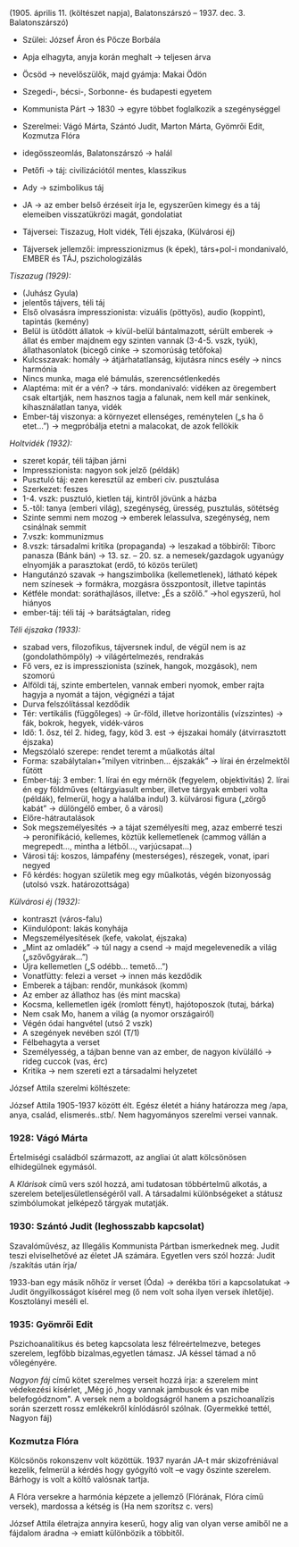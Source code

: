 (1905. április 11. (költészet napja), Balatonszárszó – 1937. dec. 3. Balatonszárszó)

 - Szülei: József Áron és Pőcze Borbála
 - Apja elhagyta, anyja korán meghalt → teljesen árva
 - Öcsöd → nevelőszülők, majd gyámja: Makai Ödön
 - Szegedi-, bécsi-, Sorbonne- és budapesti egyetem
 - Kommunista Párt → 1830 → egyre többet foglalkozik a szegénységgel
 - Szerelmei: Vágó Márta, Szántó Judit, Marton Márta, Gyömrői Edit, Kozmutza Flóra
 - idegösszeomlás, Balatonszárszó → halál

 - Petőfi → táj: civilizációtól mentes, klasszikus
 - Ady → szimbolikus táj
 - JA → az ember belső érzéseit írja le, egyszerűen kimegy és a táj elemeiben visszatükrözi magát, gondolatiat
 - Tájversei: Tiszazug, Holt vidék, Téli éjszaka, (Külvárosi éj)
 - Tájversek jellemzői: impresszionizmus (k
épek), társ+pol-i mondanivaló, EMBER és TÁJ, pszichologizálás

*Tiszazug (1929):*
 - (Juhász Gyula)
 - jelentős tájvers, téli táj
 - Első olvasásra impresszionista: vizuális (pöttyös), audio (koppint), tapintás (kemény)
 - Belül is ütődött állatok → kívül-belül bántalmazott, sérült emberek → állat és ember majdnem egy szinten vannak (3-4-5. vszk, tyúk), állathasonlatok (bicegő cinke → szomorúság tetőfoka)
 - Kulcsszavak: homály → átjárhatatlanság, kijutásra nincs esély → nincs harmónia
 - Nincs munka, maga elé bámulás, szerencsétlenkedés
 - Alaptéma: mit ér a vén? → társ. mondanivaló: vidéken az öregembert csak eltartják, nem hasznos tagja a falunak, nem kell már senkinek, kihasználatlan tanya, vidék
 - Ember-táj viszonya: a környezet ellenséges, reménytelen („s ha ő etet…”) → megpróbálja etetni a malacokat, de azok fellökik

*Holtvidék (1932):*
 - szeret kopár, téli tájban járni
 - Impresszionista: nagyon sok jelző (példák)
 - Pusztuló táj: ezen keresztül az emberi civ. pusztulása
 - Szerkezet: feszes
 - 1-4. vszk: pusztuló, kietlen táj, kintről jövünk a házba
 - 5.-től: tanya (emberi világ), szegénység, üresség, pusztulás, sötétség
 - Szinte semmi nem mozog → emberek lelassulva, szegénység, nem csinálnak semmit
 - 7.vszk: kommunizmus
 - 8.vszk: társadalmi kritika (propaganda) → leszakad a többiről: Tiborc panasza (Bánk bán) → 13. sz. – 20. sz. a nemesek/gazdagok ugyanúgy elnyomják a parasztokat (erdő, tó közös terület)
 - Hangutánzó szavak → hangszimbolika (kellemetlenek), látható képek nem színesek → formákra, mozgásra összpontosít, illetve tapintás
 - Kétféle mondat: soráthajlásos, illetve: „És a szőlő.” →hol egyszerű, hol hiányos
 - ember-táj: téli táj → barátságtalan, rideg

*Téli éjszaka (1933):*
 - szabad vers, filozofikus, tájversnek indul, de végül nem is az (gondolathömpöly) → világértelmezés, rendrakás
 - Fő vers, ez is impresszionista (színek, hangok, mozgások), nem szomorú
 - Alföldi táj, szinte embertelen, vannak emberi nyomok, ember rajta hagyja a nyomát a tájon, végignézi a tájat
 - Durva felszólítással kezdődik
 - Tér: vertikális (függőleges) → űr-föld, illetve horizontális (vízszintes) → fák, bokrok, hegyek, vidék-város
 - Idő: 1. ősz, tél 2. hideg, fagy, köd 3. est → éjszakai homály (átvirrasztott éjszaka)
 - Megszólaló szerepe: rendet teremt a műalkotás által
 - Forma: szabálytalan+”milyen vitrinben… éjszakák” → lírai én érzelmektől fűtött
 - Ember-táj: 3 ember: 1. lírai én egy mérnök (fegyelem, objektivitás) 2. lírai én egy földműves (eltárgyiasult ember, illetve tárgyak emberi volta (példák), felmerül, hogy a halálba indul) 3. külvárosi figura („zörgő kabát” → dülöngélő ember, ő a városi)
 - Előre-hátrautalások
 - Sok megszemélyesítés → a tájat személyesíti meg, azaz emberré teszi → peronifikáció, kellemes, köztük kellemetlenek (cammog vállán a megrepedt…, mintha a létből…, varjúcsapat…)
 - Városi táj: koszos, lámpafény (mesterséges), részegek, vonat, ipari negyed
 - Fő kérdés: hogyan születik meg egy műalkotás, végén bizonyosság (utolsó vszk. határozottsága)

*Külvárosi éj (1932):*
 - kontraszt (város-falu)
 - Kiindulópont: lakás konyhája
 - Megszemélyesítések (kefe, vakolat, éjszaka)
 - „Mint az omladék” → túl nagy a csend → majd megelevenedik a világ („szővőgyárak…”)
 - Újra kellemetlen („S odébb… temető…”)
 - Vonatfütty: felezi a verset → innen más kezdődik
 - Emberek a tájban: rendőr, munkások (komm)
 - Az ember az állathoz has (és mint macska)
 - Kocsma, kellemetlen igék (romlott fényt), hajótoposzok (tutaj, bárka)
 - Nem csak Mo, hanem a világ (a nyomor országairól)
 - Végén ódai hangvétel (utsó 2 vszk)
 - A szegények nevében szól (T/1)
 - Félbehagyta a verset
 - Személyesség, a tájban benne van az ember, de nagyon kívülálló → rideg cuccok (vas, érc)
 - Kritika → nem szereti ezt a társadalmi helyzetet

<!-- szerelmi költészet -->

József Attila szerelmi költészete:

József Attila 1905-1937 között élt. Egész életét a hiány határozza meg /apa, anya, család, elismerés..stb/. Nem hagyományos szerelmi versei vannak.

### 1928: Vágó Márta

Értelmiségi családból származott, az angliai út alatt kölcsönösen elhidegülnek egymásól.

A *Klárisok* című vers szól hozzá, ami tudatosan többértelmű alkotás, a szerelem beteljesületlenségéről vall. A társadalmi különbségeket a státusz szimbólumokat jelképező tárgyak mutatják.

### 1930: Szántó  Judit (leghosszabb kapcsolat)

Szavalóművész, az Illegális Kommunista Pártban ismerkednek meg. Judit teszi elviselhetővé az életet JA számára. Egyetlen vers szól hozzá: Judit /szakítás után írja/

1933-ban egy másik nőhöz ír verset (Óda) → derékba töri a kapcsolatukat → Judit öngyilkosságot kísérel meg (ő nem volt soha ilyen versek ihletője). Kosztolányi meséli el.

### 1935: Gyömrői Edit

Pszichoanalitikus és beteg kapcsolata lesz félreértelmezve, beteges szerelem, legfőbb bizalmas,egyetlen támasz. JA késsel támad a nő vőlegényére.

*Nagyon fáj* című kötet szerelmes verseit hozzá írja: a szerelem mint védekezési kísérlet, „Még jó ,hogy vannak jambusok és van mibe belefogódznom". A versek nem a boldogságról hanem a pszichoanalízis során szerzett rossz emlékekről kínlódásról szólnak. (Gyermekké tettél, Nagyon fáj)

### Kozmutza Flóra

Kölcsönös rokonszenv volt közöttük. 1937 nyarán JA-t már skizofréniával kezelik, felmerül a kérdés hogy gyógyító volt –e vagy őszinte szerelem. Bárhogy is volt a költő valósnak tartja.

A Flóra versekre a harmónia képzete a jellemző (Flórának, Flóra című versek), mardossa a kétség is (Ha nem szorítsz c. vers)

József Attila életrajza annyira keserű, hogy alig van olyan verse amiből ne a fájdalom áradna → emiatt különbözik a többitől.
